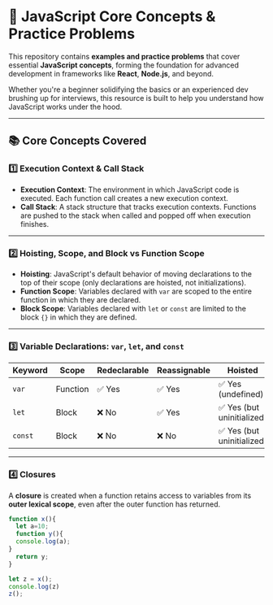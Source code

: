 # 📘 JavaScript Core Concepts & Practice Problems

This repository contains **examples and practice problems** that cover essential **JavaScript concepts**, forming the foundation for advanced development in frameworks like **React**, **Node.js**, and beyond.

Whether you're a beginner solidifying the basics or an experienced dev brushing up for interviews, this resource is built to help you understand how JavaScript works under the hood.

---

## 📚 Core Concepts Covered

### 1️⃣ Execution Context & Call Stack

- **Execution Context**: The environment in which JavaScript code is executed. Each function call creates a new execution context.
- **Call Stack**: A stack structure that tracks execution contexts. Functions are pushed to the stack when called and popped off when execution finishes.

---

### 2️⃣ Hoisting, Scope, and Block vs Function Scope

- **Hoisting**: JavaScript's default behavior of moving declarations to the top of their scope (only declarations are hoisted, not initializations).
- **Function Scope**: Variables declared with `var` are scoped to the entire function in which they are declared.
- **Block Scope**: Variables declared with `let` or `const` are limited to the block `{}` in which they are defined.

---

### 3️⃣ Variable Declarations: `var`, `let`, and `const`

| Keyword | Scope         | Redeclarable | Reassignable | Hoisted |
|---------|---------------|--------------|--------------|---------|
| `var`   | Function       | ✅ Yes        | ✅ Yes        | ✅ Yes (undefined) |
| `let`   | Block          | ❌ No         | ✅ Yes        | ✅ Yes (but uninitialized) |
| `const` | Block          | ❌ No         | ❌ No         | ✅ Yes (but uninitialized) |

---

### 4️⃣ Closures

A **closure** is created when a function retains access to variables from its **outer lexical scope**, even after the outer function has returned.

```js
function x(){
  let a=10;
  function y(){
  console.log(a);
}
  return y;
}

let z = x();
console.log(z)
z();
```
